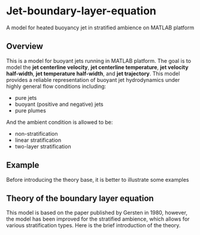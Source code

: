 # Jet-boundary-layer-equation
A model for heated buoyancy jet in stratified ambience on MATLAB platform

## Overview
This is a model for buoyant jets running in MATLAB platform. The goal is to model the **jet centerline velocity**, **jet centerline temperature**, **jet velocity half-width**, **jet temperature half-width**, and **jet trajectory**. This model provides a reliable representation of buoyant jet hydrodynamics under highly general flow conditions including:
- pure jets
- buoyant (positive and negative) jets
- pure plumes

And the ambient condition is allowed to be:
- non-stratification
- linear stratification
- two-layer stratification

## Example
Before introducing the theory base, it is better to illustrate some examples



## Theory of the boundary layer equation
This model is based on the paper published by Gersten in 1980, however, the model has been improved for the stratified ambience, which allows for various stratification types. Here is the brief introduction of the theory.



